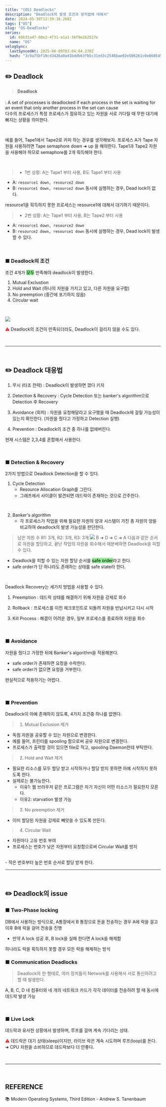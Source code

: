 ```yaml
---
title: "[OS] Deadlocks"
description: "Deadlock의 발생 조건과 방지법에 대해서"
date: 2024-05-30T12:39:38.268Z
tags: ["OS"]
slug: "OS-Deadlocks"
series:
  id: 68b31a47-60e2-4f31-a1a1-36f9e262527e
  name: "OS"
velogSync:
  lastSyncedAt: 2025-08-09T03:04:04.270Z
  hash: "3c9a75bf10cd3426a0ad1bddb63fb5c31ed3c2548bae02e506261c0e060545b1"
---
```


## ✏️ Deadlock
> #### Deadlock
: A set of processes is deadlocked if each process in the set is waiting for an event that only another process in the set can cause<br>
다수의 프로세스가 특정 프로세스가 점유하고 있는 자원을 서로 기다릴 때 무한 대기에 빠지는 상황을 의미한다.

<br>

예를 들어, Tape1에서 Tape2로 카피 하는 경우를 생각해보자.
프로세스 A가 Tape 자원을 사용하려면 Tape semaphore down ➜ up 을 해야한다. Tape1과 Tape2 자원을 사용해야 하므로 semaphore를 2개 흭득해야 한다.

<br>

>- 1번 상황: A는 Tape1 부터 사용, B도 Tape1 부터 사용
   - A: ```resource1 down, resource2 down```
   - B: ```resource1 down, resource2 down```
동시에 실행하는 경우, Dead lock이 없다.

resource1을 흭득하지 못한 프로세스는 resource1에 대해서 대기하기 때문이다.
<br>

>- 2번 상황: A는 Tape1 부터 사용, B는 Tape2 부터 사용
   - A: ```resource1 down, resource2 down```
   - B: ```resource2 down, resource1 down```
동시에 실행하는 경우, Dead lock이 발생할 수 있다.



<br>

### ■ Deadlock의 조건
조건 4개가 <span style = "background-color: lightgreen; color:black">모두</span> 만족해야 deadlock이 발생한다.

1. Mutual Exclustion
2. Hold and Wait (하나의 자원을 가지고 있고, 다른 자원을 요구함)
3. No preemption (중간에 포기하지 않음)
4. Circular wait 

<br>

![](https://velog.velcdn.com/images/jaewon-ju/post/29e1419b-ba6a-4e76-b0f7-846a2fffd12f/image.png)

<span style = "color:red">⚠️</span> Deadlock의 조건이 만족되더라도, Deadlock이 걸리지 않을 수도 있다.


<br>

---

<br>

## ✏️ Deadlock 대응법
1. 무시 (타조 전략)
: Deadlock이 발생하면 껐다 키자

2. Detection & Recovery 
: Cycle Detection 또는 banker's algorithm으로 Detection 후 Recovery

3. Avoidance (회피)
: 자원을 요청해달라고 요구했을 때 Deadlock에 걸릴 가능성이 있는지 확인한다.
(자원을 줬다고 가정하고 Detection 실행)
   
4. Prevention 
: Deadlock의 조건 중 하나를 없애버린다.

현재 시스템은 2,3,4를 혼합해서 사용한다.

<br>

### ■ Detection & Recovery
2가지 방법으로 Deadlock Detection을 할 수 있다.

1. Cycle Detection
   - Resource Allocation Graph를 그린다. 
   - 그래프에서 사이클이 발견되면 데드락이 존재하는 것으로 간주한다.

<br>

2. Banker's algorithm
   - 각 프로세스가 작업을 위해 필요한 자원의 양과 시스템이 가진 총 자원의 양을 비교하여 deadlock의 발생 가능성을 판단한다.
> 남은 자원 수 R1: 3개, R2: 3개, R3: 3개
![](https://velog.velcdn.com/images/jaewon-ju/post/15329738-ba2c-498a-ae86-e81af38c9754/image.png)
B ➜ D ➜ C ➜ A
다음과 같은 순서로 자원을 할당하고, 끝난 작업의 자원을 회수해서 재분배하면 Deadlock을 피할 수 있다.
   - Deadlock을 피할 수 있는 자원 할당 순서를 <span style = "background-color: lightgreen; color:black">safe order</span>라고 한다.
   - safe order가 단 하나라도 존재하는 상태를 safe state라 한다.

<br>

Deadlock Recovery는 세가지 방법을 사용할 수 있다.

1. Preemption
: 데드락 상태를 해결하기 위해 자원을 강제로 회수

2. Rollback
: 프로세스를 이전 체크포인트로 되돌려 자원을 반납시키고 다시 시작

3. Kill Process
: 해결이 어려운 경우, 일부 프로세스를 종료하여 자원을 회수


<br>

### ■ Avoidance
자원을 줬다고 가정한 뒤에 Banker's algorithm을 적용해본다.

- safe order가 존재하면 요청을 수락한다.
- safe order가 없으면 요청을 거부한다.

현실적으로 적용하기는 어렵다.

<br>

### ■ Prevention
Deadlock이 아예 존재하지 않도록, 4가지 조건중 하나를 없앤다.

>1. Mutual Exclusion 제거<br>
- 독점 자원을 공유할 수 있는 자원으로 변경한다.
- 예를 들어, 프린터를 spooling 함으로써 공유 자원으로 변경한다.
- 프로세스가 출력할 것이 있으면 file로 적고, spooling Daemon한테 부탁한다.


>2. Hold and Wait 제거<br>
- 필요한 리소스를 모두 할당 받고 시작하거나 할당 받지 못하면 아예 시작하지 못하도록 한다.
- 실제로는 불가능한다.
   - 이유1: 웹 브라우저 같은 프로그램은 자기 자신이 어떤 리소스가 필요한지 모른다.
   - 이유2: starvation 발생 가능

>3. No preemption 제거
- 이미 할당된 자원을 강제로 빼앗을 수 있도록 만든다.

>4. Circular Wait
- 자원마다 고유 번호 부여
- 프로세스는 번호가 낮은 자원부터 요청함으로써 Circular Wait를 방지
<br>
   - 작은 번호부터 높은 번호 순서로 할당 받게 한다.
   
<br>

---

<br>

## ✏️ Deadlock의 issue
### ■ Two-Phase locking
DB에서 사용하는 방식으로, A통장에서 B 통장으로 돈을 전송하는 경우 A에 락을 걸고 이후 B에 락을 걸어 전송을 진행
 
 - 만약 A lock 성공 후, B lock을 실패 한다면 A lock을 해제함

하나라도 락을 획득하지 못할 경우 모든 락을 해제하는 방식
<br>

### ■ Communication Deadlocks
> Deadlock의 한 형태로, 여러 장치들이 Network를 사용해서 서로 통신하려고 할 때 발생한다.

A, B, C, D 네 컴퓨터와 네 개의 네트워크 카드가 각각 데이터를 전송하려 할 때 동시에 데드락 발생 가능

<br>

### ■ Live Lock
데드락과 유사한 상황에서 발생하며, 루프를 걸며 계속 기다리는 상태.

<span style = "color:red">⚠️</span> 데드락은 대기 상태(sleep)이지만, 라이브 락은 계속 시도하며 루프(loop)를 돈다.
➜ CPU 자원을 소비하므로 데드락보다 더 안좋다.


<br>

---

<br>

## REFERENCE
📚 Modern Operating Systems, Third Edition - Andrew S. Tanenbaum